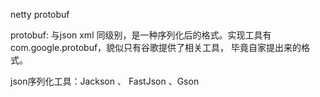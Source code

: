 netty protobuf

protobuf: 与json xml 同级别，是一种序列化后的格式。实现工具有com.google.protobuf，貌似只有谷歌提供了相关工具，
毕竟自家提出来的格式。

json序列化工具：Jackson 、 FastJson 、Gson